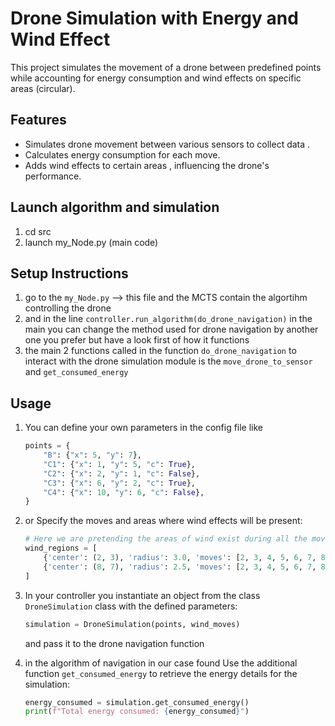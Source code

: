# Drone Simulation with Energy and Wind Effect

This project simulates the movement of a drone between predefined points while accounting for energy consumption and wind effects on specific areas (circular).

## Features
- Simulates drone movement between various sensors to collect data .
- Calculates energy consumption for each move.
- Adds wind effects to certain areas , influencing the drone's performance.

## Launch algorithm and simulation
1. cd src
2. launch my_Node.py (main code)

## Setup Instructions
1. go to the `my_Node.py` --> this file and the MCTS contain the algortihm controlling the drone 
2. and in the line `controller.run_algorithm(do_drone_navigation)` in the main you can change the method used for drone navigation by another one you prefer but have a look first of how it functions
3. the main 2 functions called in the function `do_drone_navigation` to interact with the drone simulation module is the `move_drone_to_sensor` and `get_consumed_energy`

## Usage
1. You can define your own parameters in the config file like 
    ```python
    points = {
        "B": {"x": 5, "y": 7},
        "C1": {"x": 1, "y": 5, "c": True},
        "C2": {"x": 2, "y": 1, "c": False},
        "C3": {"x": 6, "y": 2, "c": True},
        "C4": {"x": 10, "y": 6, "c": False},
    }
    ```

2. or Specify the moves and areas where wind effects will be present:
    ```python
    # Here we are pretending the areas of wind exist during all the moves. You can define yours.
    wind_regions = [
        {'center': (2, 3), 'radius': 3.0, 'moves': [2, 3, 4, 5, 6, 7, 8, 9, 10, 11, 12, 13, 14, 15, 16, 17, 18, 19, 20]},
        {'center': (8, 7), 'radius': 2.5, 'moves': [2, 3, 4, 5, 6, 7, 8, 9, 10, 11, 12, 13, 14, 15, 16, 17, 18, 19, 20]}
    ]
    ```

3. In your controller you instantiate an object from the class  `DroneSimulation` class with the defined parameters:
    ```python
    simulation = DroneSimulation(points, wind_moves)
    ```
    and pass it to the drone navigation function

4. in the algorithm of navigation in our case found Use the additional function `get_consumed_energy` to retrieve the energy details for the simulation:
    ```python
    energy_consumed = simulation.get_consumed_energy()
    print(f"Total energy consumed: {energy_consumed}")
    ```

